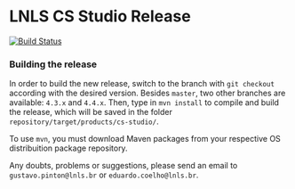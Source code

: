 # LNLS CS Studio Release

[![Build Status](https://travis-ci.org/lnls-sirius/lnls-studio.svg?branch=4.4.x)](https://travis-ci.org/lnls-sirius/lnls-studio)

### Building the release
In order to build the new release, switch to the branch with `git checkout` according with the desired version. Besides `master`, two other branches are available: `4.3.x` and `4.4.x`. Then, type in `mvn install` to compile and build the release, which will be saved in the folder `repository/target/products/cs-studio/`.

To use `mvn`, you must download Maven packages from your respective OS distribuition package repository.

Any doubts, problems or suggestions, please send an email to `gustavo.pinton@lnls.br` or `eduardo.coelho@lnls.br`.
